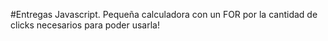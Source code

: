 #Entregas Javascript. Pequeña calculadora con un FOR por la cantidad de clicks necesarios para poder usarla! 